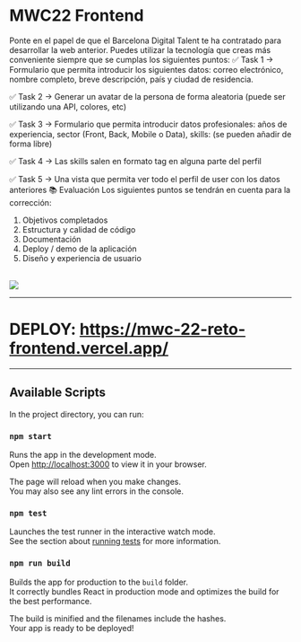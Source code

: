 # MWC22  Frontend
Ponte en el papel de que el Barcelona Digital Talent te ha contratado para desarrollar la web anterior. Puedes utilizar la tecnología que creas más conveniente siempre que se cumplas los siguientes puntos:
✅ Task 1 → Formulario que permita introducir los siguientes datos: correo electrónico, nombre completo, breve descripción, país y ciudad de residencia.

✅ Task 2 → Generar un avatar de la persona de forma aleatoria (puede ser utilizando una API, colores, etc)

✅ Task 3 → Formulario que permita introducir datos profesionales: años de experiencia, sector (Front, Back, Mobile o Data), skills: (se pueden añadir de forma libre)

✅ Task 4 → Las skills salen en formato tag en alguna parte del perfil

✅ Task 5 → Una vista que permita ver todo el perfil de user con los datos anteriores
📚 Evaluación
Los siguientes puntos se tendrán en cuenta para la corrección:

1. Objetivos completados
2. Estructura y calidad de código
3. Documentación
4. Deploy / demo de la aplicación
5. Diseño y experiencia de usuario
<br><br>
<img src="https://challenges-asset-files.s3.us-east-2.amazonaws.com/Femhack/Creator_EN.png" />

--------------------------------
# DEPLOY: https://mwc-22-reto-frontend.vercel.app/
--------------------------------
## Available Scripts

In the project directory, you can run:

### `npm start`

Runs the app in the development mode.\
Open [http://localhost:3000](http://localhost:3000) to view it in your browser.

The page will reload when you make changes.\
You may also see any lint errors in the console.

### `npm test`

Launches the test runner in the interactive watch mode.\
See the section about [running tests](https://facebook.github.io/create-react-app/docs/running-tests) for more information.

### `npm run build`

Builds the app for production to the `build` folder.\
It correctly bundles React in production mode and optimizes the build for the best performance.

The build is minified and the filenames include the hashes.\
Your app is ready to be deployed!


